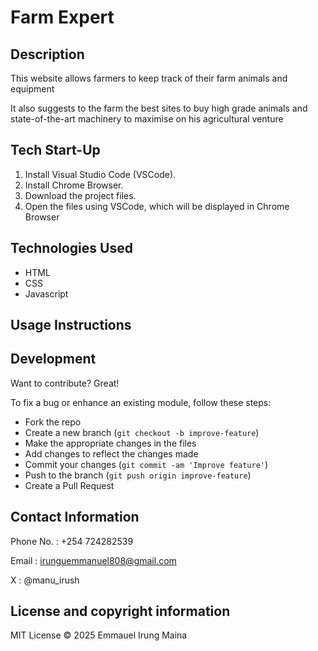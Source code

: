 # Farm Expert

## Description
This website allows farmers to keep track of their farm animals and equipment

It also suggests to the farm the best sites to buy high grade animals and state-of-the-art machinery to maximise on his agricultural venture

## Tech Start-Up
1. Install Visual Studio Code (VSCode).
2. Install Chrome Browser.
3. Download the project files.
4. Open the files using VSCode, which will be displayed in Chrome Browser

## Technologies Used
- HTML
- CSS
- Javascript

## Usage Instructions

## Development

Want to contribute? Great!

To fix a bug or enhance an existing module, follow these steps:

- Fork the repo
- Create a new branch (`git checkout -b improve-feature`)
- Make the appropriate changes in the files
- Add changes to reflect the changes made
- Commit your changes (`git commit -am 'Improve feature'`)
- Push to the branch (`git push origin improve-feature`)
- Create a Pull Request 

## Contact Information
Phone No. : +254 724282539

Email : irunguemmanuel808@gmail.com

X : @manu_irush

## License and copyright information
MIT License © 2025 Emmauel Irung Maina 
